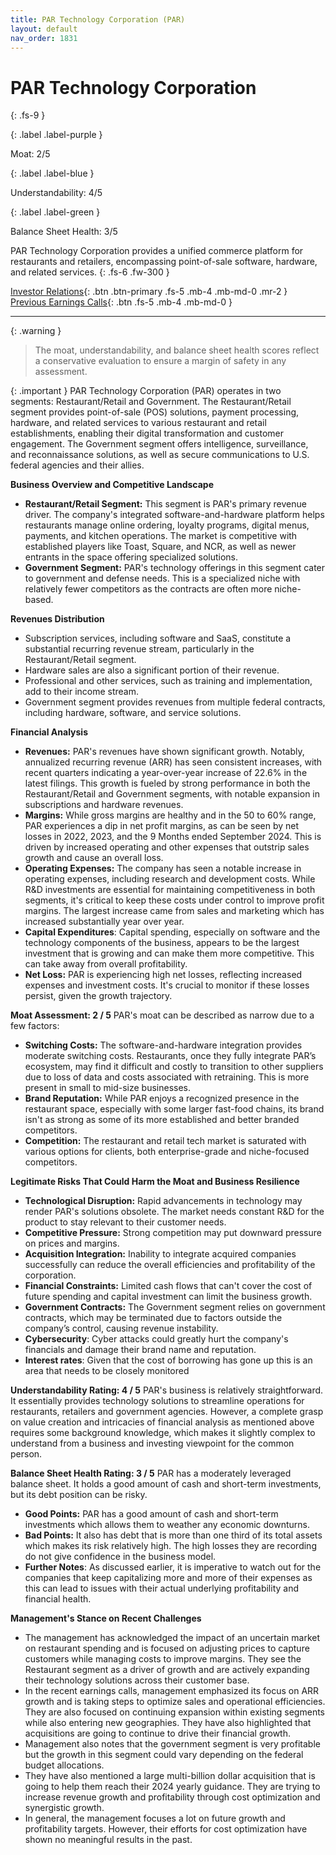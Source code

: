 ```yaml
---
title: PAR Technology Corporation (PAR)
layout: default
nav_order: 1831
---
```


# PAR Technology Corporation
{: .fs-9 }

{: .label .label-purple }

Moat: 2/5

{: .label .label-blue }

Understandability: 4/5

{: .label .label-green }

Balance Sheet Health: 3/5

PAR Technology Corporation provides a unified commerce platform for restaurants and retailers, encompassing point-of-sale software, hardware, and related services.
{: .fs-6 .fw-300 }

[Investor Relations](https://www.google.com/search?q=PAR+investor+relations){: .btn .btn-primary .fs-5 .mb-4 .mb-md-0 .mr-2 }
[Previous Earnings Calls](https://discountingcashflows.com/company/PAR/transcripts/){: .btn .fs-5 .mb-4 .mb-md-0 }

---

{: .warning }
>The moat, understandability, and balance sheet health scores reflect a conservative evaluation to ensure a margin of safety in any assessment.



{: .important }
PAR Technology Corporation (PAR) operates in two segments: Restaurant/Retail and Government. The Restaurant/Retail segment provides point-of-sale (POS) solutions, payment processing, hardware, and related services to various restaurant and retail establishments, enabling their digital transformation and customer engagement. The Government segment offers intelligence, surveillance, and reconnaissance solutions, as well as secure communications to U.S. federal agencies and their allies.

**Business Overview and Competitive Landscape**
*   **Restaurant/Retail Segment:** This segment is PAR's primary revenue driver. The company's integrated software-and-hardware platform helps restaurants manage online ordering, loyalty programs, digital menus, payments, and kitchen operations. The market is competitive with established players like Toast, Square, and NCR, as well as newer entrants in the space offering specialized solutions.
*   **Government Segment:** PAR's technology offerings in this segment cater to government and defense needs. This is a specialized niche with relatively fewer competitors as the contracts are often more niche-based. 

**Revenues Distribution**
*   Subscription services, including software and SaaS, constitute a substantial recurring revenue stream, particularly in the Restaurant/Retail segment.
*   Hardware sales are also a significant portion of their revenue.
*   Professional and other services, such as training and implementation, add to their income stream.
*   Government segment provides revenues from multiple federal contracts, including hardware, software, and service solutions.

**Financial Analysis**
*   **Revenues:** PAR's revenues have shown significant growth. Notably, annualized recurring revenue (ARR) has seen consistent increases, with recent quarters indicating a year-over-year increase of 22.6% in the latest filings. This growth is fueled by strong performance in both the Restaurant/Retail and Government segments, with notable expansion in subscriptions and hardware revenues.
*   **Margins:** While gross margins are healthy and in the 50 to 60% range, PAR experiences a dip in net profit margins, as can be seen by net losses in 2022, 2023, and the 9 Months ended September 2024. This is driven by increased operating and other expenses that outstrip sales growth and cause an overall loss.
*   **Operating Expenses:** The company has seen a notable increase in operating expenses, including research and development costs. While R&D investments are essential for maintaining competitiveness in both segments, it's critical to keep these costs under control to improve profit margins. The largest increase came from sales and marketing which has increased substantially year over year.
*   **Capital Expenditures**: Capital spending, especially on software and the technology components of the business, appears to be the largest investment that is growing and can make them more competitive. This can take away from overall profitability.
*   **Net Loss:** PAR is experiencing high net losses, reflecting increased expenses and investment costs. It's crucial to monitor if these losses persist, given the growth trajectory.

**Moat Assessment: 2 / 5**
PAR's moat can be described as narrow due to a few factors:
*   **Switching Costs:** The software-and-hardware integration provides moderate switching costs. Restaurants, once they fully integrate PAR’s ecosystem, may find it difficult and costly to transition to other suppliers due to loss of data and costs associated with retraining. This is more present in small to mid-size businesses.
*   **Brand Reputation:** While PAR enjoys a recognized presence in the restaurant space, especially with some larger fast-food chains, its brand isn't as strong as some of its more established and better branded competitors.
*   **Competition:** The restaurant and retail tech market is saturated with various options for clients, both enterprise-grade and niche-focused competitors. 

**Legitimate Risks That Could Harm the Moat and Business Resilience**
*   **Technological Disruption:** Rapid advancements in technology may render PAR's solutions obsolete. The market needs constant R&D for the product to stay relevant to their customer needs.
*   **Competitive Pressure:** Strong competition may put downward pressure on prices and margins.
*   **Acquisition Integration:** Inability to integrate acquired companies successfully can reduce the overall efficiencies and profitability of the corporation.
*   **Financial Constraints:** Limited cash flows that can't cover the cost of future spending and capital investment can limit the business growth.
*   **Government Contracts:** The Government segment relies on government contracts, which may be terminated due to factors outside the company’s control, causing revenue instability.
*   **Cybersecurity**: Cyber attacks could greatly hurt the company's financials and damage their brand name and reputation.
*   **Interest rates**: Given that the cost of borrowing has gone up this is an area that needs to be closely monitored

**Understandability Rating: 4 / 5**
PAR's business is relatively straightforward. It essentially provides technology solutions to streamline operations for restaurants, retailers and government agencies. However, a complete grasp on value creation and intricacies of financial analysis as mentioned above requires some background knowledge, which makes it slightly complex to understand from a business and investing viewpoint for the common person.

**Balance Sheet Health Rating: 3 / 5**
PAR has a moderately leveraged balance sheet. It holds a good amount of cash and short-term investments, but its debt position can be risky.

*  **Good Points:** PAR has a good amount of cash and short-term investments which allows them to weather any economic downturns.
*   **Bad Points:** It also has debt that is more than one third of its total assets which makes its risk relatively high. The high losses they are recording do not give confidence in the business model.
*  **Further Notes**: As discussed earlier, it is imperative to watch out for the companies that keep capitalizing more and more of their expenses as this can lead to issues with their actual underlying profitability and financial health.

**Management's Stance on Recent Challenges**
*   The management has acknowledged the impact of an uncertain market on restaurant spending and is focused on adjusting prices to capture customers while managing costs to improve margins. They see the Restaurant segment as a driver of growth and are actively expanding their technology solutions across their customer base.
*   In the recent earnings calls, management emphasized its focus on ARR growth and is taking steps to optimize sales and operational efficiencies. They are also focused on continuing expansion within existing segments while also entering new geographies. They have also highlighted that acquisitions are going to continue to drive their financial growth.
*   Management also notes that the government segment is very profitable but the growth in this segment could vary depending on the federal budget allocations.
*   They have also mentioned a large multi-billion dollar acquisition that is going to help them reach their 2024 yearly guidance. They are trying to increase revenue growth and profitability through cost optimization and synergistic growth. 
*   In general, the management focuses a lot on future growth and profitability targets. However, their efforts for cost optimization have shown no meaningful results in the past.